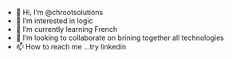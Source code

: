 - 👋 Hi, I’m @chrootsolutions
- 👀 I’m interested in logic
- 🌱 I’m currently learning French
- 💞️ I’m looking to collaborate on brining together all technologies
- 📫 How to reach me ...try linkedin

<!---
chrootsolutions/chrootsolutions is a ✨ special ✨ repository because its `README.md` (this file) appears on your GitHub profile.
You can click the Preview link to take a look at your changes.
--->
